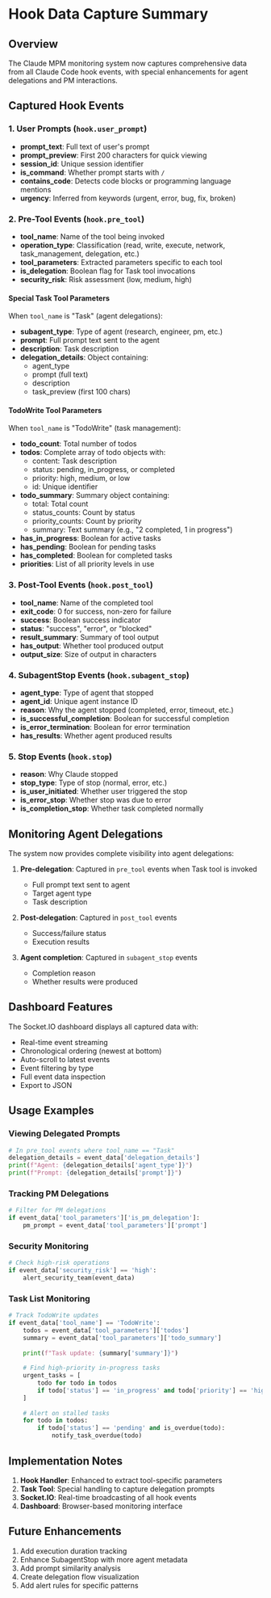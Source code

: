# Hook Data Capture Summary

## Overview

The Claude MPM monitoring system now captures comprehensive data from all Claude Code hook events, with special enhancements for agent delegations and PM interactions.

## Captured Hook Events

### 1. User Prompts (`hook.user_prompt`)
- **prompt_text**: Full text of user's prompt
- **prompt_preview**: First 200 characters for quick viewing
- **session_id**: Unique session identifier
- **is_command**: Whether prompt starts with `/`
- **contains_code**: Detects code blocks or programming language mentions
- **urgency**: Inferred from keywords (urgent, error, bug, fix, broken)

### 2. Pre-Tool Events (`hook.pre_tool`)
- **tool_name**: Name of the tool being invoked
- **operation_type**: Classification (read, write, execute, network, task_management, delegation, etc.)
- **tool_parameters**: Extracted parameters specific to each tool
- **is_delegation**: Boolean flag for Task tool invocations
- **security_risk**: Risk assessment (low, medium, high)

#### Special Task Tool Parameters
When `tool_name` is "Task" (agent delegations):
- **subagent_type**: Type of agent (research, engineer, pm, etc.)
- **prompt**: Full prompt text sent to the agent
- **description**: Task description
- **delegation_details**: Object containing:
  - agent_type
  - prompt (full text)
  - description
  - task_preview (first 100 chars)

#### TodoWrite Tool Parameters
When `tool_name` is "TodoWrite" (task management):
- **todo_count**: Total number of todos
- **todos**: Complete array of todo objects with:
  - content: Task description
  - status: pending, in_progress, or completed
  - priority: high, medium, or low
  - id: Unique identifier
- **todo_summary**: Summary object containing:
  - total: Total count
  - status_counts: Count by status
  - priority_counts: Count by priority
  - summary: Text summary (e.g., "2 completed, 1 in progress")
- **has_in_progress**: Boolean for active tasks
- **has_pending**: Boolean for pending tasks
- **has_completed**: Boolean for completed tasks
- **priorities**: List of all priority levels in use

### 3. Post-Tool Events (`hook.post_tool`)
- **tool_name**: Name of the completed tool
- **exit_code**: 0 for success, non-zero for failure
- **success**: Boolean success indicator
- **status**: "success", "error", or "blocked"
- **result_summary**: Summary of tool output
- **has_output**: Whether tool produced output
- **output_size**: Size of output in characters

### 4. SubagentStop Events (`hook.subagent_stop`)
- **agent_type**: Type of agent that stopped
- **agent_id**: Unique agent instance ID
- **reason**: Why the agent stopped (completed, error, timeout, etc.)
- **is_successful_completion**: Boolean for successful completion
- **is_error_termination**: Boolean for error termination
- **has_results**: Whether agent produced results

### 5. Stop Events (`hook.stop`)
- **reason**: Why Claude stopped
- **stop_type**: Type of stop (normal, error, etc.)
- **is_user_initiated**: Whether user triggered the stop
- **is_error_stop**: Whether stop was due to error
- **is_completion_stop**: Whether task completed normally

## Monitoring Agent Delegations

The system now provides complete visibility into agent delegations:

1. **Pre-delegation**: Captured in `pre_tool` events when Task tool is invoked
   - Full prompt text sent to agent
   - Target agent type
   - Task description

2. **Post-delegation**: Captured in `post_tool` events
   - Success/failure status
   - Execution results

3. **Agent completion**: Captured in `subagent_stop` events
   - Completion reason
   - Whether results were produced

## Dashboard Features

The Socket.IO dashboard displays all captured data with:
- Real-time event streaming
- Chronological ordering (newest at bottom)
- Auto-scroll to latest events
- Event filtering by type
- Full event data inspection
- Export to JSON

## Usage Examples

### Viewing Delegated Prompts
```python
# In pre_tool events where tool_name == "Task"
delegation_details = event_data['delegation_details']
print(f"Agent: {delegation_details['agent_type']}")
print(f"Prompt: {delegation_details['prompt']}")
```

### Tracking PM Delegations
```python
# Filter for PM delegations
if event_data['tool_parameters']['is_pm_delegation']:
    pm_prompt = event_data['tool_parameters']['prompt']
```

### Security Monitoring
```python
# Check high-risk operations
if event_data['security_risk'] == 'high':
    alert_security_team(event_data)
```

### Task List Monitoring
```python
# Track TodoWrite updates
if event_data['tool_name'] == 'TodoWrite':
    todos = event_data['tool_parameters']['todos']
    summary = event_data['tool_parameters']['todo_summary']
    
    print(f"Task update: {summary['summary']}")
    
    # Find high-priority in-progress tasks
    urgent_tasks = [
        todo for todo in todos 
        if todo['status'] == 'in_progress' and todo['priority'] == 'high'
    ]
    
    # Alert on stalled tasks
    for todo in todos:
        if todo['status'] == 'pending' and is_overdue(todo):
            notify_task_overdue(todo)
```

## Implementation Notes

1. **Hook Handler**: Enhanced to extract tool-specific parameters
2. **Task Tool**: Special handling to capture delegation prompts
3. **Socket.IO**: Real-time broadcasting of all hook events
4. **Dashboard**: Browser-based monitoring interface

## Future Enhancements

1. Add execution duration tracking
2. Enhance SubagentStop with more agent metadata
3. Add prompt similarity analysis
4. Create delegation flow visualization
5. Add alert rules for specific patterns